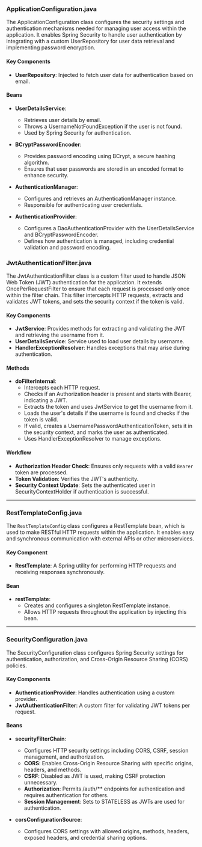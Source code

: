 ### ApplicationConfiguration.java

The ApplicationConfiguration class configures the security settings and authentication mechanisms needed for managing user access within the application. It enables Spring Security to handle user authentication by integrating with a custom UserRepository for user data retrieval and implementing password encryption.

#### Key Components

- **UserRepository**: Injected to fetch user data for authentication based on email.

#### Beans

- **UserDetailsService**:
  - Retrieves user details by email.
  - Throws a UsernameNotFoundException if the user is not found.
  - Used by Spring Security for authentication.

- **BCryptPasswordEncoder**:
  - Provides password encoding using BCrypt, a secure hashing algorithm.
  - Ensures that user passwords are stored in an encoded format to enhance security.

- **AuthenticationManager**:
  - Configures and retrieves an AuthenticationManager instance.
  - Responsible for authenticating user credentials.

- **AuthenticationProvider**:
  - Configures a DaoAuthenticationProvider with the UserDetailsService and BCryptPasswordEncoder.
  - Defines how authentication is managed, including credential validation and password encoding.

### JwtAuthenticationFilter.java

The JwtAuthenticationFilter class is a custom filter used to handle JSON Web Token (JWT) authentication for the application. It extends OncePerRequestFilter to ensure that each request is processed only once within the filter chain. This filter intercepts HTTP requests, extracts and validates JWT tokens, and sets the security context if the token is valid.

#### Key Components

- **JwtService**: Provides methods for extracting and validating the JWT and retrieving the username from it.
- **UserDetailsService**: Service used to load user details by username.
- **HandlerExceptionResolver**: Handles exceptions that may arise during authentication.

#### Methods

- **doFilterInternal**:
  - Intercepts each HTTP request.
  - Checks if an Authorization header is present and starts with Bearer, indicating a JWT.
  - Extracts the token and uses JwtService to get the username from it.
  - Loads the user's details if the username is found and checks if the token is valid.
  - If valid, creates a UsernamePasswordAuthenticationToken, sets it in the security context, and marks the user as authenticated.
  - Uses HandlerExceptionResolver to manage exceptions.

#### Workflow

- **Authorization Header Check**: Ensures only requests with a valid `Bearer` token are processed.
- **Token Validation**: Verifies the JWT's authenticity.
- **Security Context Update**: Sets the authenticated user in SecurityContextHolder if authentication is successful.

---

### RestTemplateConfig.java

The `RestTemplateConfig` class configures a RestTemplate bean, which is used to make RESTful HTTP requests within the application. It enables easy and synchronous communication with external APIs or other microservices.

#### Key Component

- **RestTemplate**: A Spring utility for performing HTTP requests and receiving responses synchronously.

#### Bean

- **restTemplate**:
  - Creates and configures a singleton RestTemplate instance.
  - Allows HTTP requests throughout the application by injecting this bean.

---

### SecurityConfiguration.java

The SecurityConfiguration class configures Spring Security settings for authentication, authorization, and Cross-Origin Resource Sharing (CORS) policies.

#### Key Components

- **AuthenticationProvider**: Handles authentication using a custom provider.
- **JwtAuthenticationFilter**: A custom filter for validating JWT tokens per request.

#### Beans

- **securityFilterChain**:
  - Configures HTTP security settings including CORS, CSRF, session management, and authorization.
  - **CORS**: Enables Cross-Origin Resource Sharing with specific origins, headers, and methods.
  - **CSRF**: Disabled as JWT is used, making CSRF protection unnecessary.
  - **Authorization**: Permits /auth/** endpoints for authentication and requires authentication for others.
  - **Session Management**: Sets to STATELESS as JWTs are used for authentication.

- **corsConfigurationSource**:
  - Configures CORS settings with allowed origins, methods, headers, exposed headers, and credential sharing options.


